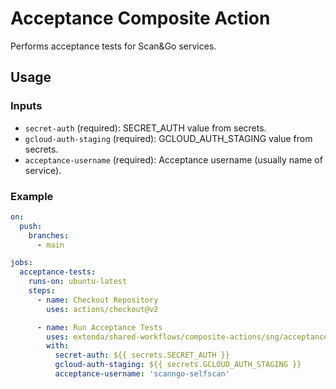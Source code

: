 # Acceptance Composite Action

Performs acceptance tests for Scan&Go services.

## Usage

### Inputs

- `secret-auth` (required): SECRET_AUTH value from secrets.
- `gcloud-auth-staging` (required): GCLOUD_AUTH_STAGING value from secrets.
- `acceptance-username` (required): Acceptance username (usually name of service).

### Example

```yaml
on:
  push:
    branches:
      - main

jobs:
  acceptance-tests:
    runs-on: ubuntu-latest
    steps:
      - name: Checkout Repository
        uses: actions/checkout@v2

      - name: Run Acceptance Tests
        uses: extenda/shared-workflows/composite-actions/sng/acceptance@master
        with:
          secret-auth: ${{ secrets.SECRET_AUTH }}
          gcloud-auth-staging: ${{ secrets.GCLOUD_AUTH_STAGING }}
          acceptance-username: 'scanngo-selfscan'
